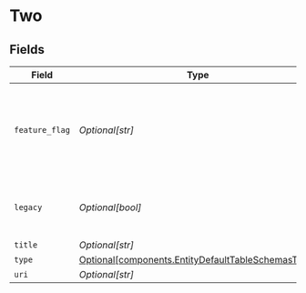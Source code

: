 # Two


## Fields

| Field                                                                                                          | Type                                                                                                           | Required                                                                                                       | Description                                                                                                    | Example                                                                                                        |
| -------------------------------------------------------------------------------------------------------------- | -------------------------------------------------------------------------------------------------------------- | -------------------------------------------------------------------------------------------------------------- | -------------------------------------------------------------------------------------------------------------- | -------------------------------------------------------------------------------------------------------------- |
| `feature_flag`                                                                                                 | *Optional[str]*                                                                                                | :heavy_minus_sign:                                                                                             | This dropdown item should only be active when the feature flag is enabled                                      | FF_MY_FEATURE_FLAG                                                                                             |
| `legacy`                                                                                                       | *Optional[bool]*                                                                                               | :heavy_minus_sign:                                                                                             | Only show item for legacy tenants (ivy)                                                                        |                                                                                                                |
| `title`                                                                                                        | *Optional[str]*                                                                                                | :heavy_minus_sign:                                                                                             | N/A                                                                                                            | Opportunities                                                                                                  |
| `type`                                                                                                         | [Optional[components.EntityDefaultTableSchemasType]](../../models/components/entitydefaulttableschemastype.md) | :heavy_minus_sign:                                                                                             | N/A                                                                                                            |                                                                                                                |
| `uri`                                                                                                          | *Optional[str]*                                                                                                | :heavy_minus_sign:                                                                                             | N/A                                                                                                            |                                                                                                                |
